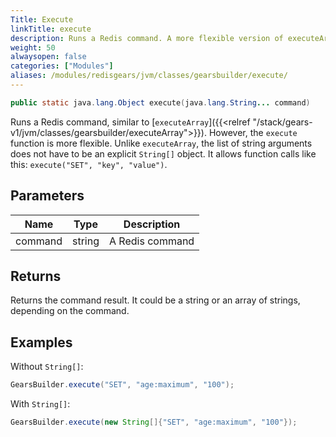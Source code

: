 ```yaml
---
Title: Execute
linkTitle: execute
description: Runs a Redis command. A more flexible version of executeArray.
weight: 50
alwaysopen: false
categories: ["Modules"]
aliases: /modules/redisgears/jvm/classes/gearsbuilder/execute/
---
```


```java
public static java.lang.Object execute​(java.lang.String... command)
```

Runs a Redis command, similar to [`executeArray`]({{<relref "/stack/gears-v1/jvm/classes/gearsbuilder/executeArray">}}). However, the `execute` function is more flexible. Unlike `executeArray`, the list of string arguments does not have to be an explicit `String[]` object. It allows function calls like this: <nobr>`execute("SET", "key", "value")`.</nobr>

## Parameters

| Name | Type | Description |
|------|------|-------------|
| command | string | A Redis command |

## Returns

Returns the command result. It could be a string or an array of strings, depending on the command.

## Examples

Without `String[]`:

```java
GearsBuilder.execute("SET", "age:maximum", "100");
```

With `String[]`:

```java
GearsBuilder.execute(new String[]{"SET", "age:maximum", "100"});
```
